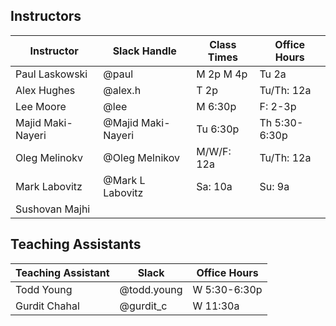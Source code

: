 ## Instructors 

| Instructor        | Slack Handle       | Class Times   | Office Hours |
|-------------------|--------------------|---------------|--------------|
| Paul Laskowski    | @paul              | M 2p M 4p     | Tu 2a        |
| Alex Hughes       | @alex.h            | T 2p          | Tu/Th: 12a   |
| Lee Moore         | @lee               | M 6:30p       | F: 2-3p      |
| Majid Maki-Nayeri | @Majid Maki-Nayeri | Tu 6:30p      | Th 5:30-6:30p|
| Oleg Melinokv     | @Oleg Melnikov     | M/W/F: 12a    | Tu/Th: 12a   |
| Mark Labovitz     | @Mark L Labovitz   | Sa: 10a       | Su: 9a       |
| Sushovan Majhi    |                    |               |              | 

## Teaching Assistants

| Teaching Assistant | Slack       | Office Hours         |
|--------------------|-------------|----------------------|
| Todd Young         | @todd.young | W 5:30-6:30p         |
| Gurdit Chahal      | @gurdit_c   | W 11:30a             |

